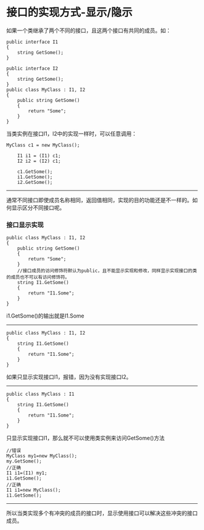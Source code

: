 # 接口的实现方式-显示/隐示
如果一个类继承了两个不同的接口，且这两个接口有共同的成员。如：
```CSharp
public interface I1
{
    string GetSome();
}

public interface I2
{
    string GetSome();
}
public class MyClass : I1, I2
{
    public string GetSome()
    {
        return "Some";
    }
}
```
当类实例在接口I1，I2中的实现一样时，可以任意调用：
```CSharp
MyClass c1 = new MyClass();

    I1 i1 = (I1) c1;
    I2 i2 = (I2) c1;

    c1.GetSome();
    i1.GetSome();
    i2.GetSome();
```
---
通常不同接口即使成员名称相同，返回值相同，实现的目的功能还是不一样的。如何显示区分不同接口呢。
### 接口显示实现
```CSharp
public class MyClass : I1, I2
{
    public string GetSome()
    {
        return "Some";
    }
    //接口成员的访问修饰符默认为public，且不能显示实现和修改，同样显示实现接口的类的成员也不可以有访问修饰符。
    string I1.GetSome()
    {
        return "I1.Some";
    }
}
```
i1.GetSome()的输出就是I1.Some

---
```CSharp
public class MyClass : I1, I2
{   
    string I1.GetSome()
    {
        return "I1.Some";
    }
}
```
如果只显示实现接口I1，报错，因为没有实现接口I2。

---
```CSharp
public class MyClass : I1
{   
    string I1.GetSome()
    {
        return "I1.Some";
    }
}
```
只显示实现接口I1，那么就不可以使用类实例来访问GetSome()方法
```CSharp
//错误
MyClass my1=new MyClass();
my.GetSome();
//正确
I1 i1=(I1) my1;
i1.GetSome();
//正确
I1 i1=new MyClass();
i1.GetSome();
```
---

所以当类实现多个有冲突的成员的接口时，显示使用接口可以解决这些冲突的接口成员。



